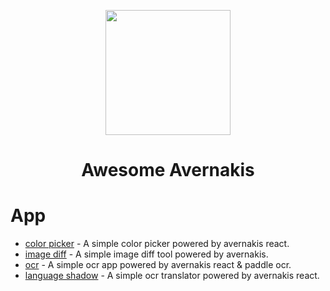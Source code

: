 <p align="center">
  <a href="https://qber-soft.github.io/Ave-React-Docs/">
    <img width="200" src="https://qber-soft.github.io/Ave-React-Docs/img/Ave.svg">
  </a>
</p>

<h1 align="center">Awesome Avernakis</h1>

# App

- [color picker](https://github.com/rerender2021/color-picker) - A simple color picker powered by avernakis react.
- [image diff](https://github.com/rerender2021/ave-image-diff) - A simple image diff tool powered by avernakis.
- [ocr](https://github.com/rerender2021/ocr-2) - A simple ocr app powered by avernakis react & paddle ocr.
- [language shadow](https://github.com/rerender2021/language-shadow) - A simple ocr translator powered by avernakis react.

